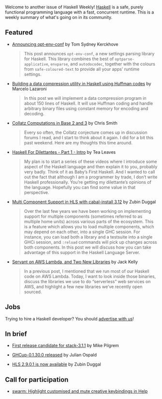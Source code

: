 Welcome to another issue of Haskell Weekly!
[Haskell](https://www.haskell.org) is a safe, purely functional programming language with a fast, concurrent runtime.
This is a weekly summary of what's going on in its community.

## Featured

- [Announcing opt-env-conf](https://cs-syd.eu/posts/2024-07-08_announcing-opt-env-conf) by Tom Sydney Kerckhove
  > This post announces `opt-env-conf`, a new settings parsing library for Haskell. This library combines the best of `optparse-applicative`, `envparse`, and `autodocodec`, together with the colours from `safe-coloured-text` to provide all your apps' runtime settings.

- [Building a data compression utility in Haskell using Huffman codes](https://lazamar.github.io/haskell-data-compression-with-huffman-codes/) by Marcelo Lazaroni
  > In this post we will implement a data compression program in about 150 lines of Haskell. It will use Huffman coding and handle arbitrary binary files using constant memory for encoding and decoding.
  
- [Collatz Computations in Base 2 and 3](https://cdsmithus.medium.com/collatz-computations-in-base-2-and-3-af04976d7826) by Chris Smith
  > Every so often, the Collatz conjecture comes up in discussion forums I read, and I start to think about it again. I did for a bit this past weekend. Here are my thoughts this time around.
  
- [Haskell For Dilettantes - Part 1 - Intro](https://www.youtube.com/watch?v=nlTJU8wLo7E) by Tea Leaves
  > My plan is to start a series of these videos where I introduce some aspect of the Haskell language and then explain it to you, probably very badly. Think of it as Baby’s First Haskell. And I wanted to call out the fact that although I am a programmer by trade, I don’t write Haskell professionally. You’re getting my dilettante’s opinions of the language. Hopefully you can find some value in that perspective.
  
- [Multi Component Support in HLS with cabal-install 3.12](https://well-typed.com/blog/2024/07/hls-multi/) by Zubin Duggal
  > Over the last few years we have been working on implementing support for multiple components (sometimes referred to as multiple home units) across various parts of the ecosystem. This is a feature which allows you to load multiple components, which may depend on each other, into a single GHC session. For instance, you can load both a library and a testsuite into a single GHCi session, and `:reload` commands will pick up changes across both components. In this post we will discuss how you can take advantage of this support in the Haskell Language Server. 

- [Servant on AWS Lambda, and Two New Libraries](https://exploring-better-ways.bellroy.com/servant-on-aws-lambda-and-two-new-libraries.html) by Jack Kelly
  > In a previous post, I mentioned that we run most of our Haskell code on AWS Lambda. Today, I want to look inside those binaries, discuss the libraries we use to do “serverless” web services on AWS, and highlight a few new libraries we’ve recently open sourced.

## Jobs

Trying to hire a Haskell developer?
You should [advertise with us](https://haskellweekly.news/advertising.html)!

## In brief

- [First release candidate for stack-3.1.1](https://discourse.haskell.org/t/ann-first-release-candidate-for-stack-3-1-1/9910) by Mike Pilgrem

- [GHCup-0.1.30.0 released](https://discourse.haskell.org/t/ann-ghcup-0-1-30-0-released/9911) by Julian Ospald

- [HLS 2.9.0.1 is now available](https://discourse.haskell.org/t/hls-2-9-0-1-is-now-available/9887) by Zubin Duggal

## Call for participation

- [swarm: Highlight customised and mute creative keybindings in Help](https://github.com/swarm-game/swarm/issues/2019)
